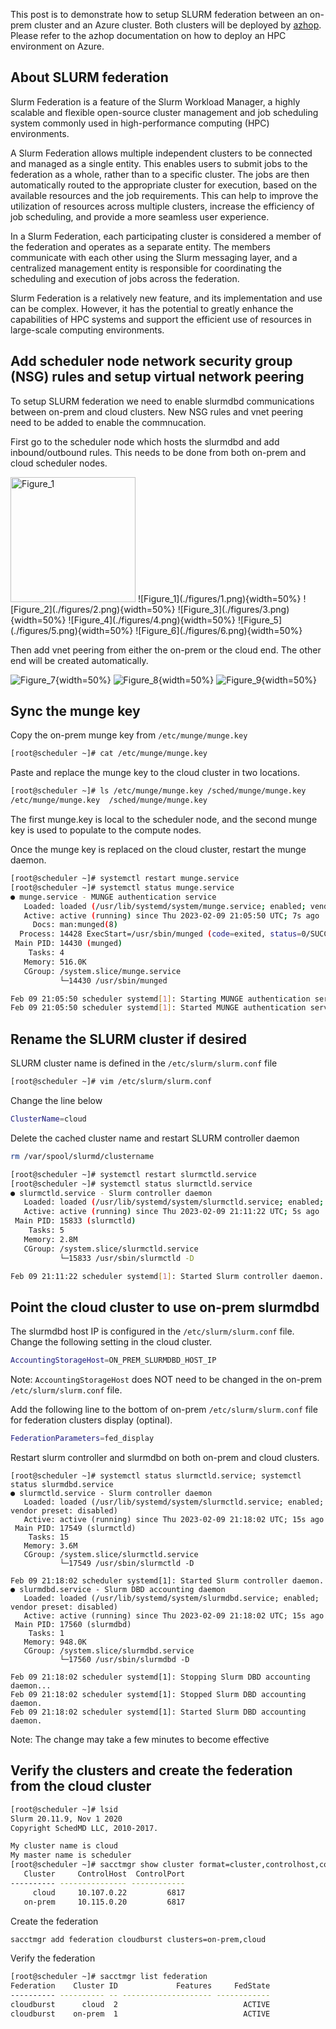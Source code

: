 This post is to demonstrate how to setup SLURM federation between an on-prem cluster and an Azure cluster. Both clusters will be deployed by [azhop](https://azure.github.io/az-hop/). Please refer to the azhop documentation on how to deploy an HPC environment on Azure. 

## About SLURM federation
Slurm Federation is a feature of the Slurm Workload Manager, a highly scalable and flexible open-source cluster management and job scheduling system commonly used in high-performance computing (HPC) environments.

A Slurm Federation allows multiple independent clusters to be connected and managed as a single entity. This enables users to submit jobs to the federation as a whole, rather than to a specific cluster. The jobs are then automatically routed to the appropriate cluster for execution, based on the available resources and the job requirements. This can help to improve the utilization of resources across multiple clusters, increase the efficiency of job scheduling, and provide a more seamless user experience.

In a Slurm Federation, each participating cluster is considered a member of the federation and operates as a separate entity. The members communicate with each other using the Slurm messaging layer, and a centralized management entity is responsible for coordinating the scheduling and execution of jobs across the federation.

Slurm Federation is a relatively new feature, and its implementation and use can be complex. However, it has the potential to greatly enhance the capabilities of HPC systems and support the efficient use of resources in large-scale computing environments.

## Add scheduler node network security group (NSG) rules and setup virtual network peering
To setup SLURM federation we need to enable slurmdbd communications between on-prem and cloud clusters. New NSG rules and vnet peering need to be added to enable the commnucation. 

First go to the scheduler node which hosts the slurmdbd and add inbound/outbound rules. This needs to be done from both on-prem and cloud scheduler nodes.

<img src="./figures/1.png" alt="Figure_1" width="200"/>
![Figure_1](./figures/1.png){width=50%}
![Figure_2](./figures/2.png){width=50%}
![Figure_3](./figures/3.png){width=50%}
![Figure_4](./figures/4.png){width=50%}
![Figure_5](./figures/5.png){width=50%}
![Figure_6](./figures/6.png){width=50%}

Then add vnet peering from either the on-prem or the cloud end. The other end will be created automatically. 

![Figure_7](./figures/6.png){width=50%}
![Figure_8](./figures/6.png){width=50%}
![Figure_9](./figures/6.png){width=50%}

## Sync the munge key
Copy the on-prem munge key from `/etc/munge/munge.key`
```bash
[root@scheduler ~]# cat /etc/munge/munge.key
```
Paste and replace the munge key to the cloud cluster in two locations. 
```bash
[root@scheduler ~]# ls /etc/munge/munge.key /sched/munge/munge.key
/etc/munge/munge.key  /sched/munge/munge.key
```
The first munge.key is local to the scheduler node, and the second munge key is used to populate to the compute nodes. 

Once the munge key is replaced on the cloud cluster, restart the munge daemon. 
```bash
[root@scheduler ~]# systemctl restart munge.service 
[root@scheduler ~]# systemctl status munge.service
● munge.service - MUNGE authentication service
   Loaded: loaded (/usr/lib/systemd/system/munge.service; enabled; vendor preset: disabled)
   Active: active (running) since Thu 2023-02-09 21:05:50 UTC; 7s ago
     Docs: man:munged(8)
  Process: 14428 ExecStart=/usr/sbin/munged (code=exited, status=0/SUCCESS)
 Main PID: 14430 (munged)
    Tasks: 4
   Memory: 516.0K
   CGroup: /system.slice/munge.service
           └─14430 /usr/sbin/munged

Feb 09 21:05:50 scheduler systemd[1]: Starting MUNGE authentication service...
Feb 09 21:05:50 scheduler systemd[1]: Started MUNGE authentication service. 
```

## Rename the SLURM cluster if desired
SLURM cluster name is defined in the `/etc/slurm/slurm.conf` file
```bash
[root@scheduler ~]# vim /etc/slurm/slurm.conf
```
Change the line below
```bash
ClusterName=cloud
```
Delete the cached cluster name and restart SLURM controller daemon
```bash
rm /var/spool/slurmd/clustername
```
```bash
[root@scheduler ~]# systemctl restart slurmctld.service 
[root@scheduler ~]# systemctl status slurmctld.service
● slurmctld.service - Slurm controller daemon
   Loaded: loaded (/usr/lib/systemd/system/slurmctld.service; enabled; vendor preset: disabled)
   Active: active (running) since Thu 2023-02-09 21:11:22 UTC; 5s ago
 Main PID: 15833 (slurmctld)
    Tasks: 5
   Memory: 2.8M
   CGroup: /system.slice/slurmctld.service
           └─15833 /usr/sbin/slurmctld -D

Feb 09 21:11:22 scheduler systemd[1]: Started Slurm controller daemon.
```

## Point the cloud cluster to use on-prem slurmdbd
The slurmdbd host IP is configured in the `/etc/slurm/slurm.conf` file.
Change the following setting in the cloud cluster.
```bash
AccountingStorageHost=ON_PREM_SLURMDBD_HOST_IP
```
Note: `AccountingStorageHost` does NOT need to be changed in the on-prem `/etc/slurm/slurm.conf` file.

Add the following line to the bottom of on-prem `/etc/slurm/slurm.conf` file for federation clusters display (optinal). 
```bash
FederationParameters=fed_display
```
Restart slurm controller and slurmdbd on both on-prem and cloud clusters. 
```
[root@scheduler ~]# systemctl status slurmctld.service; systemctl status slurmdbd.service
● slurmctld.service - Slurm controller daemon
   Loaded: loaded (/usr/lib/systemd/system/slurmctld.service; enabled; vendor preset: disabled)
   Active: active (running) since Thu 2023-02-09 21:18:02 UTC; 15s ago
 Main PID: 17549 (slurmctld)
    Tasks: 15
   Memory: 3.6M
   CGroup: /system.slice/slurmctld.service
           └─17549 /usr/sbin/slurmctld -D

Feb 09 21:18:02 scheduler systemd[1]: Started Slurm controller daemon.
● slurmdbd.service - Slurm DBD accounting daemon
   Loaded: loaded (/usr/lib/systemd/system/slurmdbd.service; enabled; vendor preset: disabled) 
   Active: active (running) since Thu 2023-02-09 21:18:02 UTC; 15s ago
 Main PID: 17560 (slurmdbd)
    Tasks: 1
   Memory: 948.0K
   CGroup: /system.slice/slurmdbd.service
           └─17560 /usr/sbin/slurmdbd -D

Feb 09 21:18:02 scheduler systemd[1]: Stopping Slurm DBD accounting daemon...
Feb 09 21:18:02 scheduler systemd[1]: Stopped Slurm DBD accounting daemon.
Feb 09 21:18:02 scheduler systemd[1]: Started Slurm DBD accounting daemon.
```
Note: The change may take a few minutes to become effective

## Verify the clusters and create the federation from the cloud cluster
```bash
[root@scheduler ~]# lsid
Slurm 20.11.9, Nov 1 2020
Copyright SchedMD LLC, 2010-2017.

My cluster name is cloud
My master name is scheduler
[root@scheduler ~]# sacctmgr show cluster format=cluster,controlhost,controlport
   Cluster     ControlHost  ControlPort
---------- --------------- ------------
     cloud     10.107.0.22         6817
   on-prem     10.115.0.20         6817
```
Create the federation
```bash
sacctmgr add federation cloudburst clusters=on-prem,cloud
```
Verify the federation
```bash
[root@scheduler ~]# sacctmgr list federation
Federation    Cluster ID             Features     FedState
---------- ---------- -- -------------------- ------------
cloudburst      cloud  2                            ACTIVE
cloudburst    on-prem  1                            ACTIVE
```

